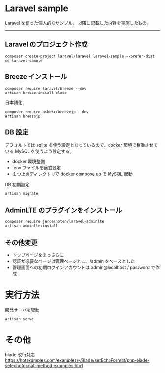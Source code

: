# Laravel sample

Laravel を使った個人的なサンプル。
以降に記載した内容を実施したもの。

---

## Laravel のプロジェクト作成

```
composer create-project laravel/laravel laravel-sample --prefer-dist
cd laravel-sample
```

## Breeze インストール

```
composer require laravel/breeze --dev
artisan breeze:install blade
```

日本語化
```
composer require askdkc/breezejp --dev
artisan breezejp
```


## DB 設定

デフォルトでは sqlite を使う設定となっているので、docker 環境で稼働させている MySQL を使うよう設定する。
- docker 環境整備
- .env ファイルを適宜設定
- １つ上のディレクトリで docker compose up で MySQL 起動

DB 初期設定
```
artisan migrate
```

## AdminLTE のプラグインをインストール

```
composer require jeroennoten/laravel-adminlte
artisan adminlte:install
```

## その他変更

- トップページをまっさらに
- 認証が必要なページは管理ページとし、/admin をベースとした
- 管理画面への初期ログインアカウントは admin@localhost / password で作成


# 実行方法

開発サーバを起動
```
artisan serve
```


# その他

blade 改行対応
https://hotexamples.com/examples/-/Blade/setEchoFormat/php-blade-setechoformat-method-examples.html
